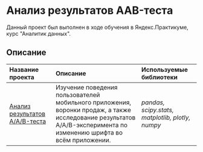 # Анализ результатов AAB-теста
Данный проект был выполнен в ходе обучения в Яндекс.Практикуме, курс "Аналитик данных".

## Описание

| Название проекта | Описание | Используемые библиотеки | 
| :---------------------- | :---------------------- | :---------------------- |
| [Анализ результатов A/A/B-теста](researching-AAB-test-results) | Изучение поведения пользователей мобильного приложения, воронки продаж, а также исследование результатов A/A/B-эксперимента по изменению шрифта во всём приложении.| *pandas, scipy.stats, matplotlib, plotly, numpy* |
